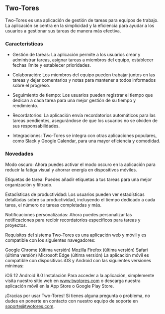 ## Two-Tores
Two-Tores es una aplicación de gestión de tareas para equipos de trabajo. La aplicación se centra en la simplicidad y la eficiencia para ayudar a los usuarios a gestionar sus tareas de manera más efectiva.

### Características
- Gestión de tareas: La aplicación permite a los usuarios crear y administrar tareas, asignar tareas a miembros del equipo, establecer fechas límite y establecer prioridades.

- Colaboración: Los miembros del equipo pueden trabajar juntos en las tareas y dejar comentarios y notas para mantener a todos informados sobre el progreso.

- Seguimiento de tiempo: Los usuarios pueden registrar el tiempo que dedican a cada tarea para una mejor gestión de su tiempo y rendimiento.

- Recordatorios: La aplicación envía recordatorios automáticos para las tareas pendientes, asegurándose de que los usuarios no se olviden de sus responsabilidades.

- Integraciones: Two-Tores se integra con otras aplicaciones populares, como Slack y Google Calendar, para una mayor eficiencia y comodidad.

### Novedades
Modo oscuro: Ahora puedes activar el modo oscuro en la aplicación para reducir la fatiga visual y ahorrar energía en dispositivos móviles.

Etiquetas de tarea: Puedes añadir etiquetas a tus tareas para una mejor organización y filtrado.

Estadísticas de productividad: Los usuarios pueden ver estadísticas detalladas sobre su productividad, incluyendo el tiempo dedicado a cada tarea, el número de tareas completadas y más.

Notificaciones personalizadas: Ahora puedes personalizar las notificaciones para recibir recordatorios específicos para tareas y proyectos.

Requisitos del sistema
Two-Tores es una aplicación web y móvil y es compatible con los siguientes navegadores:

Google Chrome (última versión)
Mozilla Firefox (última versión)
Safari (última versión)
Microsoft Edge (última versión)
La aplicación móvil es compatible con dispositivos iOS y Android con las siguientes versiones mínimas:

iOS 12
Android 8.0
Instalación
Para acceder a la aplicación, simplemente visita nuestro sitio web en www.twotores.com o descarga nuestra aplicación móvil en la App Store o Google Play Store.

¡Gracias por usar Two-Tores! Si tienes alguna pregunta o problema, no dudes en ponerte en contacto con nuestro equipo de soporte en soporte@twotores.com.
